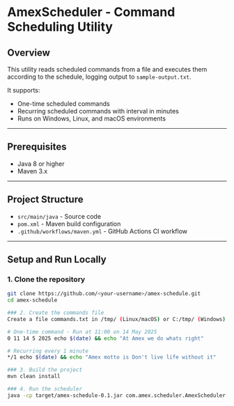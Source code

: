 # AmexScheduler - Command Scheduling Utility

## Overview
This utility reads scheduled commands from a file and executes them according to the schedule, logging output to `sample-output.txt`.

It supports:
- One-time scheduled commands
- Recurring scheduled commands with interval in minutes
- Runs on Windows, Linux, and macOS environments

---

## Prerequisites
- Java 8 or higher
- Maven 3.x

---

## Project Structure
- `src/main/java` - Source code
- `pom.xml` - Maven build configuration
- `.github/workflows/maven.yml` - GitHub Actions CI workflow

---

## Setup and Run Locally

### 1. Clone the repository
```bash
git clone https://github.com/<your-username>/amex-schedule.git
cd amex-schedule

### 2. Create the commands file
Create a file commands.txt in /tmp/ (Linux/macOS) or C:/tmp/ (Windows) with the following content

# One-time command - Run at 11:00 on 14 May 2025
0 11 14 5 2025 echo $(date) && echo "At Amex we do whats right"

# Recurring every 1 minute
*/1 echo $(date) && echo "Amex motto is Don't live life without it"

### 3. Build the project
mvn clean install

### 4. Run the scheduler
java -cp target/amex-schedule-0.1.jar com.amex.scheduler.AmexScheduler

